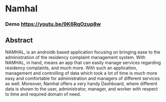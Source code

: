 # Namhal
### Demo https://youtu.be/9K6RqOzup8w
## Abstract
NAMHAL, is an androidb based application focusing on bringing ease to the administration of the residency complaint management system. With NAMHAL, in hand, means an app that can easily manage services regarding residency complaints, and much more. With such an application, management and controlling of data which took a lot of time is much more easy and comfortable for administration and managers of different services as well. Moreover, Namhal offers a very handy Dashboard, where different data is shown to the user, administrator, manager, and worker with respect to time and required domain of need.
